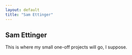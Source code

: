 ```yaml
---
layout: default
title: "Sam Ettinger"
---
```


## Sam Ettinger

This is where my small one-off projects will go, I suppose.
